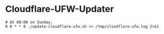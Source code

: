 # Cloudflare-UFW-Updater

```cron
# At 00:00 on Sunday.
0 0 * * 0 ./update-cloudflare-ufw.sh >> /tmp/cloudflare-ufw.log 2>&1
```
